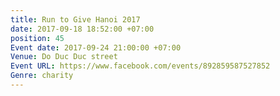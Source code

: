 ```yaml
---
title: Run to Give Hanoi 2017
date: 2017-09-18 18:52:00 +07:00
position: 45
Event date: 2017-09-24 21:00:00 +07:00
Venue: Do Duc Duc street
Event URL: https://www.facebook.com/events/892859587527852
Genre: charity
---
```


